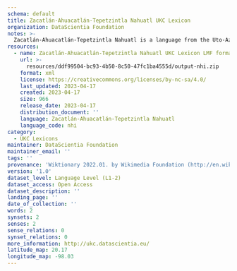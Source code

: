 ```yaml
---
schema: default
title: Zacatlán-Ahuacatlán-Tepetzintla Nahuatl UKC Lexicon
organization: DataScientia Foundation
notes: >-
  Zacatlán-Ahuacatlán-Tepetzintla Nahuatl is a language from the Uto-Aztecan family, spoken in North America. The UKC Lexicon of Zacatlán-Ahuacatlán-Tepetzintla Nahuatl is represented as a lexico-semantic network. It consists of words, word senses, synsets, as well as sense-level and synset-level relationships.
resources:
  - name: Zacatlán-Ahuacatlán-Tepetzintla Nahuatl UKC Lexicon LMF format
    url: >-
      resources/ddf99504-bc93-4b50-8c50-47fc1ba4555d/output-nhi.zip
    format: xml
    license: https://creativecommons.org/licenses/by-nc-sa/4.0/
    last_updated: 2023-04-17
    created: 2023-04-17
    size: 966
    release_date: 2023-04-17
    distribution_document: ''
    language: Zacatlán-Ahuacatlán-Tepetzintla Nahuatl
    language_code: nhi
category:
  - UKC Lexicons
maintainer: DataScientia Foundation
maintainer_email: ''
tags: ''
provenance: 'Wiktionary 2022.01. by Wikimedia Foundation (http://en.wiktionary.org); Princeton WordNet 2.1 by Princeton University (https://wordnet.princeton.edu)'
version: '1.0'
dataset_level: Language Level (L1-2)
dataset_access: Open Access
dataset_description: ''
landing_page: ''
date_of_collection: ''
words: 2
synsets: 2
senses: 2
sense_relations: 0
synset_relations: 0
more_information: http://ukc.datascientia.eu/
latitude_map: 20.17
longitude_map: -98.03
---
```

